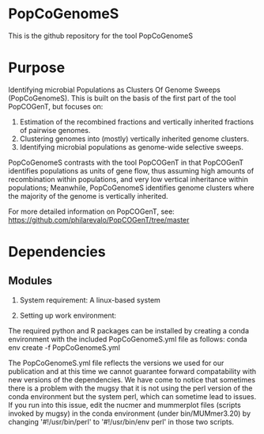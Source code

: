 # PopCoGenomeS
This is the github repository for the tool PopCoGenomeS
# Purpose
Identifying microbial Populations as Clusters Of Genome Sweeps (PopCoGenomeS). This is built on the basis of the first part of the tool PopCOGenT, but focuses on:
1. Estimation of the recombined fractions and vertically inherited fractions of pairwise genomes.
2. Clustering genomes into (mostly) vertically inherited genome clusters.
3. Identifying microbial populations as genome-wide selective sweeps.

PopCoGenomeS contrasts with the tool PopCOGenT in that PopCOGenT identifies populations as units of gene flow, thus assuming high amounts of recombination within populations, and very low vertical inheritance within populations; Meanwhile, PopCoGenomeS identifies genome clusters where the majority of the genome is vertically inherited.

For more detailed information on PopCOGenT, see:
https://github.com/philarevalo/PopCOGenT/tree/master

# Dependencies
## Modules
1. System requirement: A linux-based system 

2. Setting up work environment:

The required python and R packages can be installed by creating a conda environment with the included PopCoGenomeS.yml file as follows:
    conda env create -f PopCoGenomeS.yml

The PopCoGenomeS.yml file reflects the versions we used for our publication and at this time we cannot guarantee forward compatability with new versions of the dependencies.
We have come to notice that sometimes there is a problem with the mugsy that it is not using the perl version of the conda environment but the system perl, which can sometime lead to issues. If you run into this issue, edit the nucmer and mummerplot files (scripts invoked by mugsy) in the conda environment (under bin/MUMmer3.20) by changing '#!/usr/bin/perl' to '#!/usr/bin/env perl' in those two scripts. 
